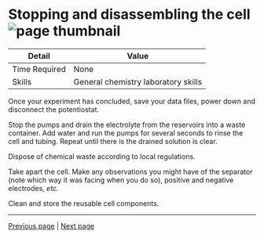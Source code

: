 <!-- There should be only one Header per page. You do not need to use all the keys -->
# Stopping and disassembling the cell![page thumbnail](images/.jpg "")

| Detail        | Value                       |
|---------------|-----------------------------|
| Time Required | None      |
| Skills        | General chemistry laboratory skills      |




Once your experiment has concluded, save your data files, power down and disconnect the potentiostat.

Stop the pumps and drain the electrolyte from the reservoirs into a waste container. Add water and run the pumps for several seconds to rinse the cell and tubing. Repeat until there is the drained solution is clear.

Dispose of chemical waste according to local regulations.

Take apart the cell. Make any observations you might have of the separator (note which way it was facing when you do so), positive and negative electrodes, *etc.*

Clean and store the reusable cell components.

<!-- GitBuilding Nav -->
---

[Previous page](testing.md) | [Next page](analysis.md)
